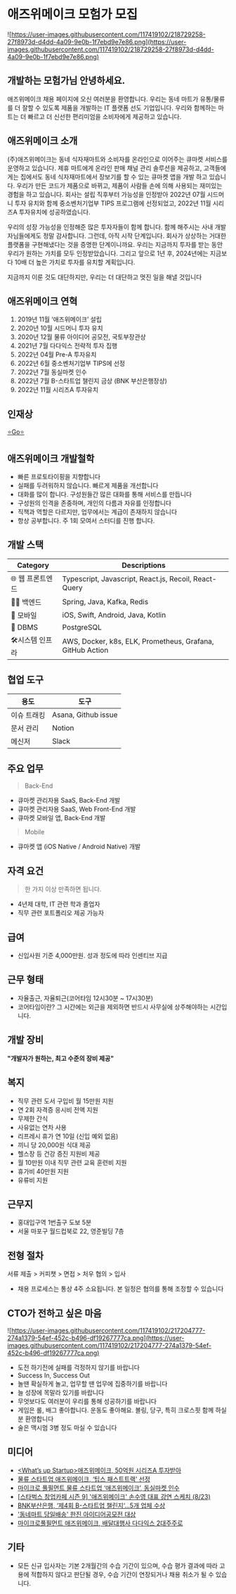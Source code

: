 # 애즈위메이크 모험가 모집

![https://user-images.githubusercontent.com/117419102/218729258-27f8973d-d4dd-4a09-9e0b-1f7ebd9e7e86.png](https://user-images.githubusercontent.com/117419102/218729258-27f8973d-d4dd-4a09-9e0b-1f7ebd9e7e86.png)

## 개발하는 모험가님 안녕하세요.

애즈위메이크 채용 페이지에 오신 여러분을 환영합니다. 우리는 동네 마트가 유통/물류를 더 잘할 수 있도록 제품을 개발하는 IT 플랫폼 선도 기업입니다. 우리와 함께하는 마트는 더 빠르고 더 신선한 편리미엄을 소비자에게 제공하고 있습니다.

## 애즈위메이크 소개

(주)애즈위메이크는 동네 식자재마트와 소비자를 온라인으로 이어주는 큐마켓 서비스를 운영하고 있습니다. 제휴 마트에게 온라인 판매 채널 관리 솔루션을 제공하고, 고객들에게는 집에서도 동네 식자재마트에서 장보기를 할 수 있는 큐마켓 앱을 개발 하고 있습니다. 우리가 만든 코드가 제품으로 바뀌고, 제품이 사람들 손에 의해 사용되는 재미있는 경험을 하고 있습니다. 회사는 설립 직후부터 가능성을 인정받아 2022년 07월 시드머니 투자 유치와 함께 중소벤처기업부 TIPS 프로그램에 선정되었고, 2022년 11월 시리즈A 투자유치에 성공하였습니다.

우리의 성장 가능성을 인정해준 많은 투자자들이 함께 합니다. 함께 해주시는 사내 개발자님들에게도 정말 감사합니다. 그런데, 아직 시작 단계입니다. 회사가 상상하는 거대한 플랫폼을 구현해냈다는 것을 증명한 단계이니까요. 우리는 지금까지 투자를 받는 동안 우리가 원하는 가치를 모두 인정받았습니다. 그리고 앞으로 1년 후, 2024년에는 지금보다 10배 더 높은 가치로 투자를 유치할 계획입니다.

지금까지 이룬 것도 대단하지만, 우리는 더 대단하고 멋진 일을 해낼 것입니다

## 애즈위메이크 연혁

1. 2019년 11월 ‘애즈위메이크’ 설립
2. 2020년 10월 시드머니 투자 유치
3. 2020년 12월 물류 아이디어 공모전, 국토부장관상
4. 2021년 7월 다다익스 전략적 투자 집행
5. 2022년 04월 Pre-A 투자유치
6. 2022년 6월 중소벤처기업부 TIPS에 선정
7. 2022년 7월 동실마켓 인수
8. 2022년 7월 B-스타트업 챌린지 금상 (BNK 부산은행장상)
9. 2022년 11월 시리즈A 투자유치

## 인재상

[⭐Go⭐](https://www.aswemake.com/people)

## 애즈위메이크 개발철학

- 빠른 프로토타이핑을 지향합니다
- 실패를 두려워하지 않습니다. 빠르게 제품을 개선합니다
- 대화를 많이 합니다. 구성원들간 많은 대화를 통해 서비스를 만듭니다
- 구성원의 인격을 존중하며, 개인의 다름과 자유를 인정합니다
- 직책과 역할은 다르지만, 업무에서는 계급이 존재하지 않습니다
- 항상 공부합니다. 주 1회 모여서 스터디를 진행 합니다.

## 개발 스택

| Category | Descriptions |
| --- | --- |
| 🌐 웹 프론트엔드 | Typescript, Javascript, React.js, Recoil, React-Query |
| 👨‍💻 백엔드 | Spring, Java, Kafka, Redis |
| 📱 모바일 | iOS, Swift, Android, Java, Kotlin |
| 💾 DBMS | PostgreSQL |
| 🛠️시스템 인프라 | AWS, Docker, k8s, ELK, Prometheus, Grafana, GitHub Action |

## 협업 도구

| 용도 | 도구 |
| --- | --- |
| 이슈 트래킹 | Asana, Github issue |
| 문서 관리 | Notion |
| 메신저 | Slack |

## 주요 업무

> Back-End
> 
- 큐마켓 관리자용 SaaS, Back-End 개발
- 큐마켓 관리자용 SaaS, Web Front-End 개발
- 큐마켓 모바일 앱, Back-End 개발

> Mobile

- 큐마켓 앱 (iOS Native / Android Native) 개발

## 자격 요건
> 한 가지 이상 만족하면 됩니다.

- 4년제 대학, IT 관련 학과 졸업자
- 직무 관련 포트폴리오 제공 가능자

## 급여

- 신입사원 기준 4,000만원. 성과 정도에 따라 인센티브 지급

## 근무 형태

- 자율출근, 자율퇴근(코어타임 12시30분 ~ 17시30분)
- 코어타임이란? 그 시간에는 외근을 제외하면 반드시 사무실에 상주해야하는 시간입니다.

## 개발 장비

**"개발자가 원하는, 최고 수준의 장비 제공"**

## 복지

- 직무 관련 도서 구입비 월 15만원 지원
- 연 2회 자격증 응시비 전액 지원
- 무제한 간식
- 사유없는 연차 사용
- 리프레시 휴가 연 10일 (신입 예외 없음)
- 끼니 당 20,000원 식대 제공
- 헬스장 등 건강 증진 지원비 제공
- 월 10만원 이내 직무 관련 교육 훈련비 지원
- 휴가비 40만원 지원
- 유류비 지원

## 근무지

- 홍대입구역 1번출구 도보 5분
- 서울 마포구 월드컵북로 22, 영준빌딩 7층

## 전형 절차

서류 제출 > 커피챗 > 면접 > 처우 협의 > 입사

- 채용 프로세스는 통상 4주 소요됩니다. 본 일정은 협의를 통해 조정할 수 있습니다

## CTO가 전하고 싶은 마음

![https://user-images.githubusercontent.com/117419102/217204777-274a1379-54ef-452c-b496-df19267777ca.png](https://user-images.githubusercontent.com/117419102/217204777-274a1379-54ef-452c-b496-df19267777ca.png)

- 도전 하기전에 실패를 걱정하지 않기를 바랍니다
- Success In, Success Out
- 놀땐 확실하게 놀고, 업무할 땐 업무에 집중하기를 바랍니다
- 늘 성장에 목말라 있기를 바랍니다
- 무엇보다도 여러분이 우리를 통해 성공하기를 바랍니다
- 게임은 롤, 배그 좋아합니다. 운동도 좋아해요. 볼링, 당구, 특히 크로스핏 함께 하실분 환영합니다
- 술은 맥시멈 3병 정도 마실 수 있습니다

## 미디어

- [<What’s up Startup>애즈위메이크, 50억원 시리즈A 투자받아](http://news.heraldcorp.com/view.php?ud=20221129000533)
- [물류 스타트업 애즈위메이크, ‘팁스 패스트트랙’ 선정](https://www.getnews.co.kr/news/articleView.html?idxno=599829)
- [마이크로 풀필먼트 물류 스타트업 ‘애즈위메이크’, 동실마켓 인수](https://platum.kr/archives/188819)
- [[스타벅스 창업카페 시즌 9] '애즈위메이크' 손수영 대표 강연 스케치 (8/23)](https://blog.naver.com/starbuckschangup/222857976433)
- [BNK부산은행, ‘제4회 B-스타트업 챌린지‘...5개 업체 수상](https://daily.hankooki.com/news/articleView.html?idxno=850835)
- ['동네마트 당일배송' 한진 아이디어공모전 대상](https://newsis.com/view/?id=NISX20201207_0001260128&cID=13001&pID=13000)
- [마이크로풀필먼트 애즈위메이크, 배달대행사 다다익스 2대주주로](https://www.edaily.co.kr/news/read?newsId=01170966629118128&mediaCodeNo=257&OutLnkChk=Y)

## 기타

- 모든 신규 입사자는 기본 2개월간의 수습 기간이 있으며, 수습 평가 결과에 따라 고용에 적합하지 않다고 판단될 경우, 수습 기간이 연장되거나 채용 취소가 될 수 있습니다.


